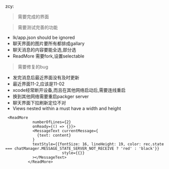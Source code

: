 


zcy: 

> 需要完成的界面


> 需要测试完善的功能
* lk/app.json should be ignored
* 聊天界面的图片要所有都排成gallary
* 聊天消息的内容要能全选,部分选
* ReadMore 需要fork,设置selectable

> 需要修复的bug
* 发完消息后最近界面没有及时更新
* 最近界面11-2,应该是11-02
* xcode经常断开设备,而且在其他网络启动后,需要连线重启
* 换到其他网络需要重启packger server
* 聊天界面下拉刷新定位不对
* Views nested within a <Text> must have a width and height
```
 <ReadMore
            numberOfLines={2}
            onReady={() => {}}>
            <MessageText currentMessage={
              {text: content}
            }
            textStyle={{fontSize: 16, lineHeight: 19, color: rec.state === chatManager.MESSAGE_STATE_SERVER_NOT_RECEIVE ? 'red' : 'black'}}
                         style={{}}
            ></MessageText>
          </ReadMore>
```
